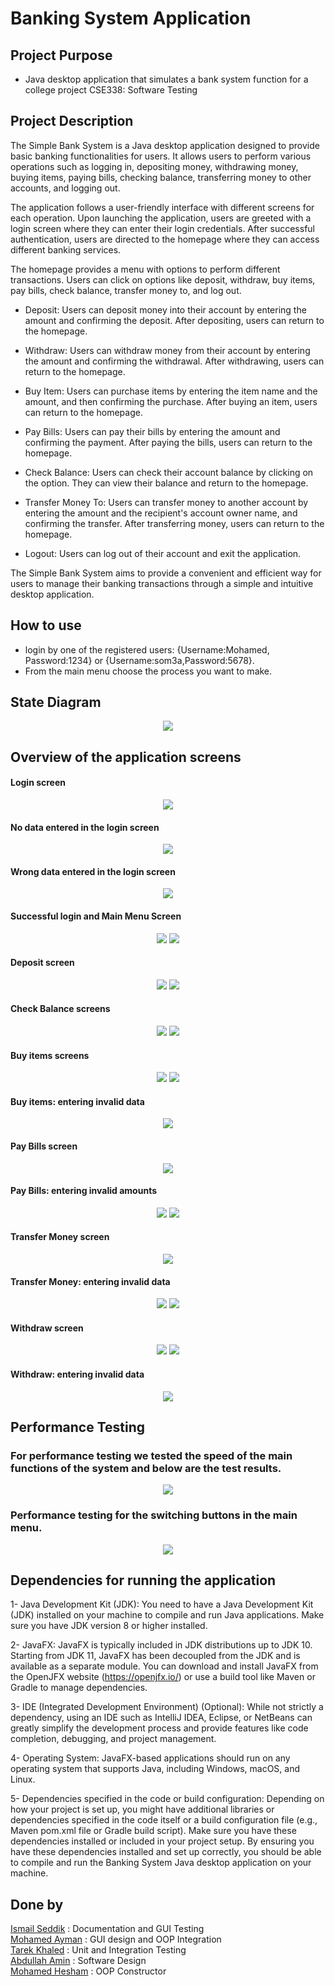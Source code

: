# Banking System Application
## Project Purpose

-  Java desktop application that simulates a bank system function for a college project CSE338: Software Testing

## Project Description
The Simple Bank System is a Java desktop application designed to provide basic banking functionalities for users. It allows users to perform various operations such as logging in, depositing money, withdrawing money, buying items, paying bills, checking balance, transferring money to other accounts, and logging out.

The application follows a user-friendly interface with different screens for each operation. Upon launching the application, users are greeted with a login screen where they can enter their login credentials. After successful authentication, users are directed to the homepage where they can access different banking services.

The homepage provides a menu with options to perform different transactions. Users can click on options like deposit, withdraw, buy items, pay bills, check balance, transfer money to, and log out.

- Deposit: Users can deposit money into their account by entering the amount and confirming the deposit. After depositing, users can return to the homepage.

- Withdraw: Users can withdraw money from their account by entering the amount and confirming the withdrawal. After withdrawing, users can return to the homepage.

- Buy Item: Users can purchase items by entering the item name and the amount, and then confirming the purchase. After buying an item, users can return to the homepage.

- Pay Bills: Users can pay their bills by entering the amount and confirming the payment. After paying the bills, users can return to the homepage.

- Check Balance: Users can check their account balance by clicking on the option. They can view their balance and return to the homepage.

- Transfer Money To: Users can transfer money to another account by entering the amount and the recipient's account owner name, and confirming the transfer. After transferring money, users can return to the homepage.

- Logout: Users can log out of their account and exit the application.

The Simple Bank System aims to provide a convenient and efficient way for users to manage their banking transactions through a simple and intuitive desktop application.

## How to use 
- login by one of the registered users: {Username:Mohamed, Password:1234} or {Username:som3a,Password:5678}.
- From the main menu choose the process you want to make.

## State Diagram
<p align="center">
  <img src="https://github.com/M0hAyman/BankSystem/assets/101059734/38005065-4467-48cd-a185-ac38ec19bc2d"/>
</p>

## Overview of the application screens
#### Login screen
<p align="center">
  <img src="https://github.com/M0hAyman/BankSystem/assets/101059734/7fd72824-ec4c-4184-b86f-579b2cb180b3"/>
</p>

#### No data entered in the login screen
<p align="center">
  <img src="https://github.com/M0hAyman/BankSystem/assets/101059734/97271560-9d7a-464c-85a2-fa6790fa35af"/>
</p>

#### Wrong data entered in the login screen
<p align="center">
  <img src="https://github.com/M0hAyman/BankSystem/assets/101059734/cd5738b4-1bb7-4da7-bef5-a5826c11d080"/>
</p>

#### Successful login and Main Menu Screen
<p align="center">
  <img src="https://github.com/M0hAyman/BankSystem/assets/101059734/3ce39469-2e47-4f81-92c7-3af24a6338ce"/>
  <img src="https://github.com/M0hAyman/BankSystem/assets/101059734/80762369-be74-4dbe-9dd9-f180bf4770c7"/>
</p>

#### Deposit screen
<p align="center">
  <img src="https://github.com/M0hAyman/BankSystem/assets/101059734/5e5b0af1-e15c-4011-b746-61751c264757"/>
  <img src="https://github.com/M0hAyman/BankSystem/assets/101059734/21b39c3f-0d69-4bd6-8937-6b6c8df14229"/>
</p>

#### Check Balance screens
<p align="center">
  <img src="https://github.com/M0hAyman/BankSystem/assets/101059734/f218e527-36c8-41d7-b1ef-8a6e7c33d64e"/>
  <img src="https://github.com/M0hAyman/BankSystem/assets/101059734/7222c712-5ecb-414f-8de4-5a8c2d7f5daf"/>
</p>

#### Buy items screens
<p align="center">
  <img src="https://github.com/M0hAyman/BankSystem/assets/101059734/6a4cfef2-5f8a-4f0c-9ae8-6619cbcf751b"/>
  <img src="https://github.com/M0hAyman/BankSystem/assets/101059734/550aa3d1-bf00-4b11-92e1-018d58905e23"/>
</p>

#### Buy items: entering invalid data
<p align="center">
  <img src="https://github.com/M0hAyman/BankSystem/assets/101059734/913735ce-d2e9-49f6-ae88-84cec59bd14c"/>
</p>

#### Pay Bills screen
<p align="center">
  <img src="https://github.com/M0hAyman/BankSystem/assets/101059734/48e6eb01-8f8b-4c6d-b03b-ccf4afba9010"/>
</p>


#### Pay Bills: entering invalid amounts
<p align="center">
  <img src="https://github.com/M0hAyman/BankSystem/assets/101059734/1ea2c45e-aff3-4419-91c5-e9798ef4a43d"/>
  <img src="https://github.com/M0hAyman/BankSystem/assets/101059734/d4df68e3-b50f-4d3a-8b7a-cacc7ce4b692"/>
</p>

#### Transfer Money screen
<p align="center">
  <img src="https://github.com/M0hAyman/BankSystem/assets/101059734/89b88f35-5ac8-4e09-abda-c452d6aa5448"/>
</p>

#### Transfer Money: entering invalid data
<p align="center">
  <img src="https://github.com/M0hAyman/BankSystem/assets/101059734/82ac7f9b-c16f-4dfc-8547-8f8bb3e3e4a4"/>
  <img src="https://github.com/M0hAyman/BankSystem/assets/101059734/bf24606e-ef41-41f4-968f-687498b6b0fd"/>
</p>

#### Withdraw screen
<p align="center">
  <img src="https://github.com/M0hAyman/BankSystem/assets/101059734/19f4924b-5b1d-4e71-88c7-762936a7dd46"/>
  <img src="https://github.com/M0hAyman/BankSystem/assets/101059734/88cd45c1-953c-4626-9ba5-4b4d3adea81b"/>

</p>

#### Withdraw: entering invalid data
<p align="center">
  <img src="https://github.com/M0hAyman/BankSystem/assets/101059734/330eb16a-1672-4255-a60f-7576ccc1e5ec"/>
</p>

## Performance Testing
### For performance testing we tested the speed of the main functions of the system and below are the test results.
<p align="center">
  <img src="https://github.com/M0hAyman/BankSystem/assets/101059734/8a8cdf1a-40cf-46b9-b9ce-f54a37a99d7f"/>
</p>

### Performance testing for the switching buttons in the main menu.
<p align="center">
  <img src="https://github.com/M0hAyman/BankSystem/assets/101059734/7909cc88-e513-418e-8180-abd17c425b4a"/>
</p>

## Dependencies for running the application
1- Java Development Kit (JDK):
You need to have a Java Development Kit (JDK) installed on your machine to compile and run Java applications. Make sure you have JDK version 8 or higher installed.

2- JavaFX:
JavaFX is typically included in JDK distributions up to JDK 10. Starting from JDK 11, JavaFX has been decoupled from the JDK and is available as a separate module. You can download and install JavaFX from the OpenJFX website (https://openjfx.io/) or use a build tool like Maven or Gradle to manage dependencies.

3- IDE (Integrated Development Environment) (Optional):
While not strictly a dependency, using an IDE such as IntelliJ IDEA, Eclipse, or NetBeans can greatly simplify the development process and provide features like code completion, debugging, and project management.

4- Operating System:
JavaFX-based applications should run on any operating system that supports Java, including Windows, macOS, and Linux.

5- Dependencies specified in the code or build configuration:
Depending on how your project is set up, you might have additional libraries or dependencies specified in the code itself or a build configuration file (e.g., Maven pom.xml file or Gradle build script). Make sure you have these dependencies installed or included in your project setup.
By ensuring you have these dependencies installed and set up correctly, you should be able to compile and run the Banking System Java desktop application on your machine.





## Done by
[Ismail Seddik](https://github.com/Ismailseddik) : Documentation and GUI Testing
<br>
[Mohamed Ayman](https://github.com/M0hAyman) : GUI design and OOP Integration 
<br>
[Tarek Khaled](https://github.com/tito360x) : Unit and Integration Testing
<br>
[Abdullah Amin](https://github.com/AbdallahAmin2) : Software Design
<br>
[Mohamed Hesham](https://github.com/MHZDN) : OOP Constructor
